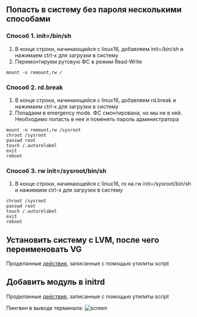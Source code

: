 ## Попасть в систему без пароля несколькими способами
### Способ 1. init=/bin/sh
1. В конце строки, начинающейся с linux16, добавляем init=/bin/sh и нажимаем ctrl-x для загрузки в систему
2. Перемонтируем рутовую ФС в режим Read-Write
```
mount -o remount,rw /
```
### Способ 2. rd.break
1. В конце строки, начинающейся с linux16, добавляем rd.break и нажимаем ctrl-x для загрузки в систему
2. Попадаем в emergency mode. ФС смонтирована, но мы не в ней. Необходимо попасть в нее и поменять пароль администратора
```
mount -o remount,rw /sysroot
chroot /sysroot
passwd root
touch /.autorelabel
exit
reboot
```
### Способ 3. rw init=/sysroot/bin/sh

1. В конце строки, начинающейся с linux16, ro на rw init=/sysroot/bin/sh и нажимаем ctrl-x для загрузки в систему

```
chroot /sysroot
passwd root
touch /.autorelabel
exit
reboot
```
## Установить систему с LVM, после чего переименовать VG
Проделанные [действия](typescript_vgs), записанные с помощью утилиты script

## Добавить модуль в initrd
Проделанные [действия](typescript_module), записанные с помощью утилиты script

Пингвин в выводе терминала:
![screen](https://sun9-7.userapi.com/c857136/v857136368/1101df/Rqu6qw-VFek.jpg)
